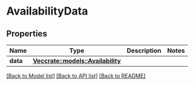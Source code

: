 # AvailabilityData

## Properties

Name | Type | Description | Notes
------------ | ------------- | ------------- | -------------
**data** | [**Vec<crate::models::Availability>**](Availability.md) |  | 

[[Back to Model list]](../README.md#documentation-for-models) [[Back to API list]](../README.md#documentation-for-api-endpoints) [[Back to README]](../README.md)


